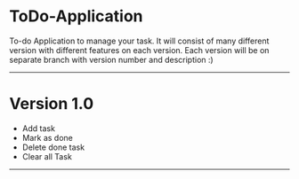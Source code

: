 # ToDo-Application
To-do Application to manage your task. It will consist of many different version with different features on each version. Each version will be on separate branch with version number and description :)
<hr>

<strong><h1>Version 1.0</h1></strong>
<ul>
  <li>Add task</li>
  <li>Mark as done</li>
  <li>Delete done task</li>
  <li>Clear all Task</li>
</ul>
<hr>
